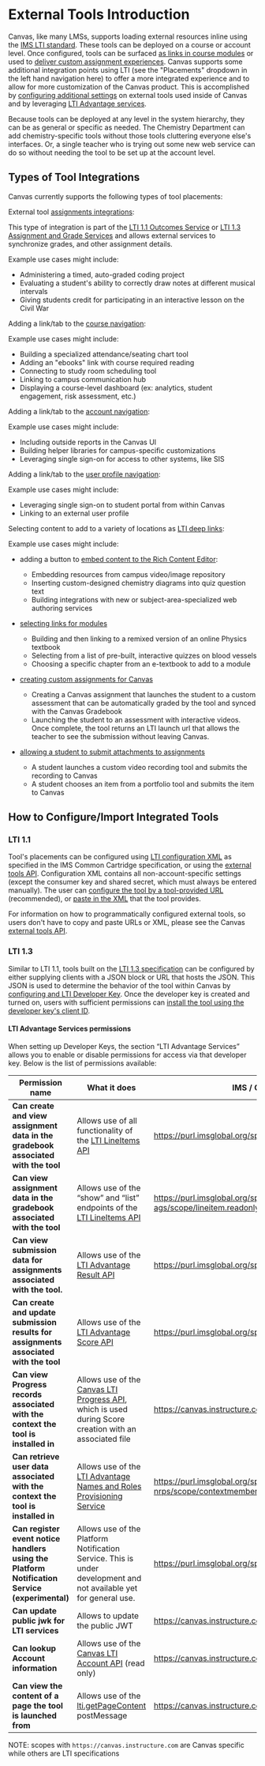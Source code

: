 External Tools Introduction
==============

Canvas, like many LMSs, supports loading external resources inline using the
<a href="http://www.imsglobal.org/lti/" target="_blank">IMS LTI standard</a>.
These tools can be deployed on a course or account level. Once configured, tools
can be surfaced <a href="file.link_selection_placement.html" target="_blank">as links in
course modules</a> or used to <a href="file.assignment_selection_placement.html"
target="_blank">deliver custom assignment experiences</a>. Canvas supports some
additional integration points using LTI (see the "Placements" dropdown in the
left hand navigation here) to offer a more integrated experience and to allow
for more customization of the Canvas product. This is accomplished by <a
href="file.lti_dev_key_config.html" target="_blank">configuring additional settings</a>
on external tools used inside of Canvas and by leveraging <a
href="https://www.imsglobal.org/lti-advantage-overview" target="_blank">LTI
Advantage services</a>.

Because tools can be deployed at any level in the system hierarchy, they can be
as general or specific as needed. The Chemistry Department can add chemistry-specific
tools without those tools cluttering everyone else's interfaces. Or, a single teacher
who is trying out some new web service can do so without needing the tool to be
set up at the account level.

## Types of Tool Integrations

Canvas currently supports the following types of tool placements:

External tool <a href="file.assignment_tools.html" target="_blank">assignments integrations</a>:

This type of integration is part of the
<a href="http://www.imsglobal.org/LTI/v1p1/ltiIMGv1p1.html" target="_blank">LTI 1.1
Outcomes Service</a> or <a href="http://www.imsglobal.org/spec/lti-ags/v2p0/"
target="_blank">LTI 1.3 Assignment and Grade Services</a> and allows external services to
synchronize grades, and other assignment details.

  Example use cases might include:

- Administering a timed, auto-graded coding project
- Evaluating a student's ability to correctly draw notes at different musical intervals
- Giving students credit for participating in an interactive lesson on the Civil War

Adding a link/tab to the <a href="file.navigation_tools.html#course_navigation"
target="_blank">course navigation</a>:

Example use cases might include:

- Building a specialized attendance/seating chart tool
- Adding an "ebooks" link with course required reading
- Connecting to study room scheduling tool
- Linking to campus communication hub
- Displaying a course-level dashboard (ex: analytics, student engagement, risk assessment, etc.)

Adding a link/tab to the <a href="file.navigation_tools.html#account_navigation"
target="_blank">account navigation</a>:

Example use cases might include:

- Including outside reports in the Canvas UI
- Building helper libraries for campus-specific customizations
- Leveraging single sign-on for access to other systems, like SIS

Adding a link/tab to the <a href="file.navigation_tools.html#user_navigation"
target="_blank">
user profile navigation</a>:

Example use cases might include:

- Leveraging single sign-on to student portal from within Canvas
- Linking to an external user profile

Selecting content to add to a variety of locations as <a
href="file.content_item.html" target="_blank">LTI deep links</a>:

Example use cases might include:

- adding a button to  <a href="file.editor_button_placement.html"
  target="_blank">embed content to the Rich Content Editor</a>:

  - Embedding resources from campus video/image repository
  - Inserting custom-designed chemistry diagrams into quiz question text
  - Building integrations with new or subject-area-specialized web authoring
    services

- <a href="file.link_selection_placement.html" target="_blank">selecting links
  for modules</a>

  - Building and then linking to a remixed version of an online Physics textbook
  - Selecting from a list of pre-built, interactive quizzes on blood vessels
  - Choosing a specific chapter from an e-textbook to add to a module

- <a href="file.assignment_tools.html" target="_blank">creating custom assignments for Canvas</a>

  - Creating a Canvas assignment that launches the student to a custom assessment
    that can be automatically graded by the tool and synced with the Canvas Gradebook
  - Launching the student to an assessment with interactive videos. Once complete,
    the tool returns an LTI launch url that allows the teacher to see the submission
    without leaving Canvas.

- <a href="file.homework_submission_placement.html" target="_blank">allowing a
  student to submit attachments to assignments</a>

  - A student launches a custom video recording tool and submits the recording to Canvas
  - A student chooses an item from a portfolio tool and submits the item to Canvas



## How to Configure/Import Integrated Tools

### LTI 1.1
Tool's placements can be configured using
<a href="file.tools_xml.html">LTI configuration XML</a>
as specified in the IMS Common Cartridge specification, or using the <a
href="external_tools.html">external tools API</a>. Configuration XML contains all
non-account-specific settings (except the consumer key and shared secret, which must always be
entered manually). The user can <a href="https://community.canvaslms.com/t5/Instructor-Guide/How-do-I-configure-an-external-app-for-a-course-using-a-URL/ta-p/884"
target="_blank">configure the tool by a tool-provided URL</a>
(recommended), or <a href="https://community.canvaslms.com/t5/Admin-Guide/How-do-I-configure-an-external-app-for-an-account-using-XML/ta-p/221"
target="_blank">paste in the XML</a> that the tool provides.

For information on how to programmatically configured external tools, so users
don't have to copy and paste URLs or XML, please see the Canvas
<a href="external_tools.html">external tools API</a>.

### LTI 1.3
Similar to LTI 1.1, tools built on the <a href="https://www.imsglobal.org/spec/lti/v1p3/"
target="_blank">LTI 1.3 specification</a> can be configured by either supplying clients with a
JSON block or URL that hosts the JSON. This JSON is used to determine the behavior of the tool
within Canvas by <a href="https://community.canvaslms.com/t5/Admin-Guide/How-do-I-configure-an-LTI-key-for-an-account/ta-p/140"
target="_blank">configuring and LTI Developer Key</a>. Once the developer key is created and
turned on, users with sufficient permissions can
<a href="https://community.canvaslms.com/t5/Admin-Guide/How-do-I-configure-an-external-app-for-an-account-using-a-client/ta-p/202" target="_blank">install the
tool using the developer key's client ID</a>.

#### LTI Advantage Services permissions

When setting up Developer Keys, the section “LTI Advantage Services” allows you to enable or disable permissions for 
access via that developer key. Below is the list of permissions available:

| Permission name                                                                               | What it does                                                                                                                                              | IMS / Canvas scope                                                        |
|-----------------------------------------------------------------------------------------------|-----------------------------------------------------------------------------------------------------------------------------------------------------------|---------------------------------------------------------------------------|
| **Can create and view assignment data in the gradebook associated with the tool**             | Allows use of all functionality of the <a href="line_items.html" target="_blank">LTI LineItems API</a>                                                    | https://purl.imsglobal.org/spec/lti-ags/scope/lineitem                    |
| **Can view assignment data in the gradebook associated with the tool**                        | Allows use of the “show” and “list” endpoints of the <a href="line_items.html" target="_blank">LTI LineItems API</a>                                      | https://purl.imsglobal.org/spec/lti-ags/scope/lineitem.readonly           |
| **Can view submission data for assignments associated with the tool.**                        | Allows use of the <a href="result.html" target="_blank">LTI Advantage Result API</a>                                                                      | https://purl.imsglobal.org/spec/lti-ags/scope/result.readonly             |
| **Can create and update submission results for assignments associated with the tool**         | Allows use of the <a href="score.html" target="_blank">LTI Advantage Score API</a>                                                                        | https://purl.imsglobal.org/spec/lti-ags/scope/score                       |
| **Can view Progress records associated with the context the tool is installed in**            | Allows use of the <a href="progress.html" target="_blank">Canvas LTI Progress API</a>, which is used during Score creation with an associated file        | https://canvas.instructure.com/lti-ags/progress/scope/show                |
| **Can retrieve user data associated with the context the tool is installed in**               | Allows use of the <a href="names_and_role.html" target="_blank">LTI Advantage Names and Roles Provisioning Service</a>                                    | https://purl.imsglobal.org/spec/lti-nrps/scope/contextmembership.readonly |
| **Can register event notice handlers using the Platform Notification Service (experimental)** | Allows use of the Platform Notification Service. This is under development and not available yet for general use.</a>                                     | https://purl.imsglobal.org/spec/lti/scope/noticehandlers                  |
| **Can update public jwk for LTI services**                                                    | Allows to update the public JWT                                                                                                                           | https://canvas.instructure.com/lti/public_jwk/scope/update                |
| **Can lookup Account information**                                                            | Allows use of the <a href="accounts_(lti).html" target="_blank">Canvas LTI Account API</a> (read only)                                                    | https://canvas.instructure.com/lti/account_lookup/scope/show              |
| **Can view the content of a page the tool is launched from**                                  | Allows use of the <a href="file.lti_window_post_message.html#lti-getpagecontent">lti.getPageContent</a> postMessage                                       | https://canvas.instructure.com/lti/page_content/show                      |

NOTE: scopes with `https://canvas.instructure.com` are Canvas specific while others are LTI specifications
